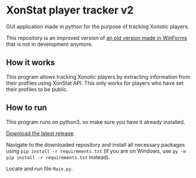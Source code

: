 # XonStat player tracker v2
GUI application made in python for the purpose of tracking Xonotic players. 

This repository is an improved version of [an old version made in WinForms](https://github.com/VaclavPilat/XonStat-player-tracker) that is not in development anymore. 

## How it works
This program allows tracking Xonotic players by extracting information from their profiles using XonStat API. This only works for players who have set their profiles to be public. 

## How to run
This program runs on python3, so make sure you have it already installed.

[Download the latest release](https://github.com/VaclavPilat/XonStat-player-tracker-v2/releases/latest).

Navigate to the downloaded repository and install all necessary packages using `pip install -r requirements.txt` (if you are on Windows, use `py -m pip install -r requirements.txt` instead). 

Locate and run file `Main.py`.